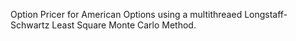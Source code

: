 Option Pricer for American Options using a multithreaed Longstaff-Schwartz Least Square Monte Carlo Method.